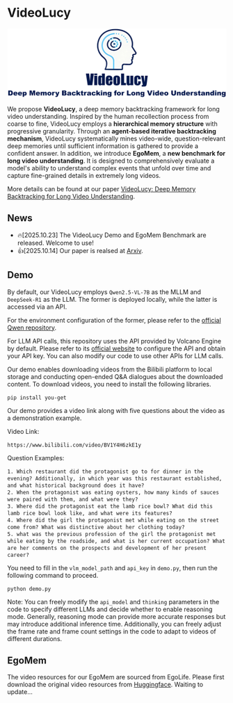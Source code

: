 # VideoLucy
<div align="center"><img src="Figures/github_logo.png" width="900"></div>

We propose **VideoLucy**, a deep memory backtracking framework for long video understanding. Inspired by the human recollection process from coarse to fine, VideoLucy employs a **hierarchical memory structure** with progressive granularity. Through an **agent-based iterative backtracking mechanism**, VideoLucy systematically mines video-wide, question-relevant deep memories until sufficient information is gathered to provide a confident answer. In addition, we introduce **EgoMem**, a **new benchmark for long video understanding**. It is designed to comprehensively evaluate a model's ability to understand complex events that unfold over time and capture fine-grained details in extremely long videos.

More details can be found at our paper [VideoLucy: Deep Memory Backtracking for Long Video Understanding](https://videolucy.github.io/).

## News
* 🔥[2025.10.23] The VideoLucy Demo and EgoMem Benchmark are released. Welcome to use!
* 👍[2025.10.14] Our paper is realsed at [Arxiv](https://arxiv.org/abs/2510.12422).

## Demo
By default, our VideoLucy employs `Qwen2.5-VL-7B` as the MLLM and `DeepSeek-R1` as the LLM. The former is deployed locally, while the latter is accessed via an API.

For the environment configuration of the former, please refer to the [official Qwen repository](https://huggingface.co/Qwen/Qwen2.5-VL-7B-Instruct).

For LLM API calls, this repository uses the API provided by Volcano Engine by default. Please refer to its [official website](https://console.volcengine.com/ark/) to configure the API and obtain your API key. You can also modify our code to use other APIs for LLM calls.

Our demo enables downloading videos from the Bilibili platform to local storage and conducting open-ended Q&A dialogues about the downloaded content. To download videos, you need to install the following libraries.

```
pip install you-get
```

Our demo provides a video link along with five questions about the video as a demonstration example.

Video Link:
```
https://www.bilibili.com/video/BV1Y4H6zkE1y
```

Question Examples:
```
1. Which restaurant did the protagonist go to for dinner in the evening? Additionally, in which year was this restaurant established, and what historical background does it have?
2. When the protagonist was eating oysters, how many kinds of sauces were paired with them, and what were they?
3. Where did the protagonist eat the lamb rice bowl? What did this lamb rice bowl look like, and what were its features?
4. Where did the girl the protagonist met while eating on the street come from? What was distinctive about her clothing today?
5. what was the previous profession of the girl the protagonist met while eating by the roadside, and what is her current occupation? What are her comments on the prospects and development of her present career?
```

You need to fill in the `vlm_model_path` and `api_key` in `demo.py`, then run the following command to proceed.
```
python demo.py
```

Note: You can freely modify the `api_model` and `thinking` parameters in the code to specify different LLMs and decide whether to enable reasoning mode. Generally, reasoning mode can provide more accurate responses but may introduce additional inference time. Additionally, you can freely adjust the frame rate and frame count settings in the code to adapt to videos of different durations.

## EgoMem

The video resources for our EgoMem are sourced from EgoLife. Please first download the original video resources from [Huggingface](https://huggingface.co/datasets/lmms-lab/EgoLife).
Waiting to update...




